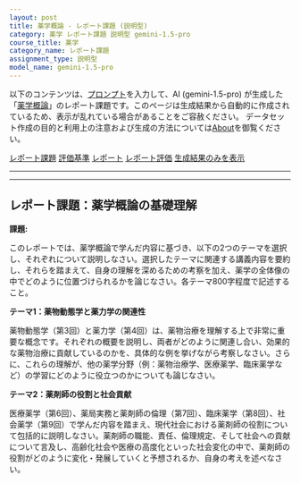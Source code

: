 ```yaml
---
layout: post
title: 薬学概論 - レポート課題 (説明型)
category: 薬学 レポート課題 説明型 gemini-1.5-pro
course_title: 薬学
category_name: レポート課題
assignment_type: 説明型
model_name: gemini-1.5-pro
---
```


以下のコンテンツは、[プロンプト](https://github.com/takedatoshiyuki/synthetic_assignments/tree/main/generated/薬学/gemini-1.5-pro/prompt_レポート課題-説明型.md)を入力して、AI (gemini-1.5-pro) が生成した「[薬学概論](/contents/薬学/)」のレポート課題です。このページは生成結果から自動的に作成されているため、表示が乱れている場合があることをご容赦ください。
データセット作成の目的と利用上の注意および生成の方法については[About](/About)を御覧ください。

[レポート課題](../レポート課題-説明型)
[評価基準](../評価基準-説明型)
[レポート](../レポート-説明型)
[レポート評価](../レポート評価-説明型)
[生成結果のみを表示](https://github.com/takedatoshiyuki/synthetic_assignments/tree/main/generated/薬学/gemini-1.5-pro/レポート課題-説明型.md)
  

***
***
  
## レポート課題：薬学概論の基礎理解

**課題:**

このレポートでは、薬学概論で学んだ内容に基づき、以下の2つのテーマを選択し、それぞれについて説明しなさい。選択したテーマに関連する講義内容を要約し、それらを踏まえて、自身の理解を深めるための考察を加え、薬学の全体像の中でどのように位置づけられるかを論じなさい。各テーマ800字程度で記述すること。

**テーマ1：薬物動態学と薬力学の関連性**

薬物動態学（第3回）と薬力学（第4回）は、薬物治療を理解する上で非常に重要な概念です。それぞれの概要を説明し、両者がどのように関連し合い、効果的な薬物治療に貢献しているのかを、具体的な例を挙げながら考察しなさい。さらに、これらの理解が、他の薬学分野（例：薬物治療学、医療薬学、臨床薬学など）の学習にどのように役立つのかについても論じなさい。


**テーマ2：薬剤師の役割と社会貢献**

医療薬学（第6回）、薬局実務と薬剤師の倫理（第7回）、臨床薬学（第8回）、社会薬学（第9回）で学んだ内容を踏まえ、現代社会における薬剤師の役割について包括的に説明しなさい。薬剤師の職能、責任、倫理規定、そして社会への貢献について言及し、高齢化社会や医療の高度化といった社会変化の中で、薬剤師の役割がどのように変化・発展していくと予想されるか、自身の考えを述べなさい。
